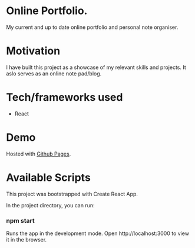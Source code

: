 # Online Portfolio.

My current and up to date online portfolio and personal note organiser.

# Motivation

I have built this project as a showcase of my relevant skills and projects. 
It aslo serves as an online note pad/blog.

# Tech/frameworks used

- React

# Demo 

Hosted with [Github Pages](https://k2project.github.io/portfolio/).

# Available Scripts

This project was bootstrapped with Create React App.

In the project directory, you can run: 
### npm start

Runs the app in the development mode.
Open http://localhost:3000 to view it in the browser.


